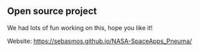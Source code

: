 ## Open source project

We had lots of fun working on this, hope you like it! 

Website:
https://sebasmos.github.io/NASA-SpaceApps_Pneuma/ 
